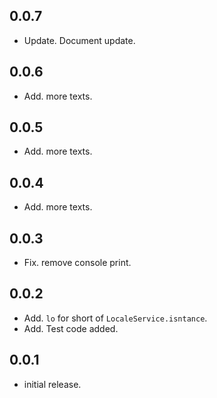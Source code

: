 ## 0.0.7
* Update. Document update.

## 0.0.6
* Add. more texts.

## 0.0.5
* Add. more texts.

## 0.0.4
* Add. more texts.

## 0.0.3
* Fix. remove console print.


## 0.0.2
* Add. `lo` for short of `LocaleService.isntance`.
* Add. Test code added.

## 0.0.1
* initial release.
